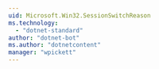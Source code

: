```yaml
---
uid: Microsoft.Win32.SessionSwitchReason
ms.technology: 
  - "dotnet-standard"
author: "dotnet-bot"
ms.author: "dotnetcontent"
manager: "wpickett"
---
```

